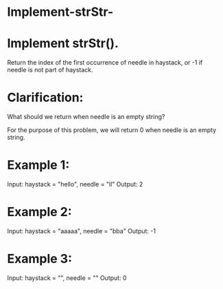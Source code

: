 # Implement-strStr-

# Implement strStr().

Return the index of the first occurrence of needle in haystack, or -1 if needle is not part of haystack.

# Clarification:

What should we return when needle is an empty string? 

For the purpose of this problem, we will return 0 when needle is an empty string.

# Example 1:
Input: haystack = "hello", needle = "ll"
Output: 2

# Example 2:
Input: haystack = "aaaaa", needle = "bba"
Output: -1

# Example 3:
Input: haystack = "", needle = ""
Output: 0
